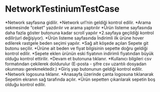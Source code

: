 # NetworkTestiniumTestCase

*Network sayfasına gidilir.
*Network url’nin geldiği kontrol edilir.
*Arama sekmesinde “ceket” yazdırılır ve arama yaptırılır
*Ürün listeme sayfasında daha fazla göster butonuna kadar scroll yapılır
*2.sayfaya geçildiği kontrol edilir(url değişiyor).
*Ürün listeme sayfasında İndirimli ilk ürüne hover edilerek rastgele beden seçimi yapılır.
*Sağ alt köşede açılan Sepete git butonu seçilir.
*Ürüne ait beden ve fiyat bilgisinin sepette doğru geldiği kontrol edilir.
*Sepete eklen ürünün eski fiyatının indirimli fiyatından büyük olduğu kontrol ettirilir.
*Devam et butonuna tıklanır.
*Kullanıcı bilgileri csv formatından çekilerek doldurulur (E-posta - şifre csv uzantılı dosyadan okunması
gerekmektedir.)
*Giriş yap butonunun geldiği kontrol edilir.
*Network logosuna tıklanır.
*Anasayfa üzerinde çanta logosuna tıklanarak Sepetim ekranın sağ tarafında açılır.
*Ürün sepetten çıkarılarak sepetin boş olduğu kontrol edilir.
